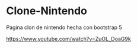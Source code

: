 # Clone-Nintendo
Pagina clon de nintendo hecha con bootstrap 5

https://www.youtube.com/watch?v=ZuOL_DoaG9k


